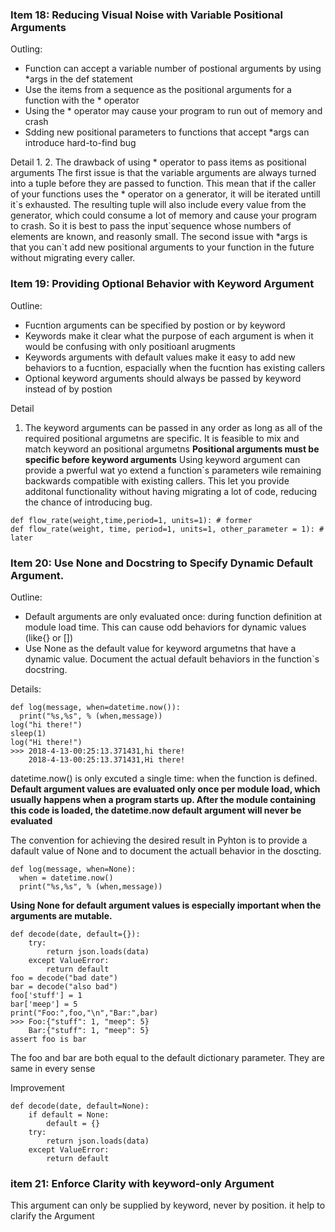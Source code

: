### Item 18: Reducing Visual Noise with Variable Positional Arguments
Outling:
- Function can accept a variable number of postional arguments by using \*args in the def statement
- Use the items from a sequence as the positional arguments for a function with the * operator
- Using the * operator may cause your program to run out of memory and crash
- Sdding new positional parameters to functions that accept \*args can introduce hard-to-find bug

Detail
1. 
2. The drawback of using * operator to pass items as positional arguments
The first issue is that the variable arguments are always turned into a tuple before they are passed to function. This mean that if the caller of your functions uses the * operator on a generator, it will be iterated untill it\`s exhausted. The resulting tuple will also include every value from the generator, which could consume a lot of memory and cause your program to crash.
So it is best to pass the input\`sequence whose numbers of elements are known, and reasonly small.
The second issue with \*args is that you can\`t add new positional arguments to your function in the future without migrating every caller. 

### Item 19: Providing Optional Behavior with Keyword Argument
Outline:
- Fucntion arguments can be specified by postion or by keyword
- Keywords make it clear what the purpose of each argument is when it would be confusing with only positioanl arugments
- Keywords arguments with default values make it easy to add new behaviors to a fucntion, espacially when the fucntion has existing callers
- Optional keyword arguments should always be passed by keyword instead of by postion

Detail
1. The keyword arguments can be passed in any order as long as all of the required positional argumetns are specific. It is feasible to mix and match keyword an positional argumetns 
**Positional arguments must be specific before keyword arguments**
Using keyword argument can provide a pwerful wat yo extend a function\`s parameters wile remaining backwards compatible with existing callers. This let you provide additonal functionality without having migrating a lot of code, reducing the chance of introducing bug.
```
def flow_rate(weight,time,period=1, units=1): # former
def flow_rate(weight, time, period=1, units=1, other_parameter = 1): # later
```
### Item 20: Use None and Docstring to Specify Dynamic Default Argument.
Outline:
- Default arguments are only evaluated once: during function definition at module load time. This can cause odd behaviors for dynamic values (like{} or [])
- Use None as the default value for keyword argumetns that have a dynamic value. Document the actual default behaviors in the function\`s docstring.

Details:
```
def log(message, when=datetime.now()):
  print("%s,%s", % (when,message))
log("hi there!")
sleep(1)
log("Hi there!")
>>> 2018-4-13-00:25:13.371431,hi there!
    2018-4-13-00:25:13.371431,Hi there!
```
datetime.now() is only excuted a single time: when the function is defined. **Default argument values are evaluated only once per module load, which usually happens when a program starts up. After the module containing this code is loaded, the datetime.now default argument will never be evaluated**

The convention for achieving the desired result in Pyhton is to provide a dafault value of None and to document the actuall behavior in the doscting.
```
def log(message, when=None):
  when = datetime.now()
  print("%s,%s", % (when,message))
```

**Using None for default argument values is especially important when the arguments are mutable.**
```
def decode(date, default={}):
    try:
        return json.loads(data)
    except ValueError:
        return default
foo = decode("bad date")
bar = decode("also bad")
foo['stuff'] = 1
bar['meep'] = 5
print("Foo:",foo,"\n","Bar:",bar)
>>> Foo:{"stuff": 1, "meep": 5}
    Bar:{"stuff": 1, "meep": 5}
assert foo is bar
```
The foo and bar are both equal to the default dictionary parameter. They are same in every sense

Improvement 
```
def decode(date, default=None):
    if default = None:
        default = {}
    try:
        return json.loads(data)
    except ValueError:
        return default
```

### item 21: Enforce Clarity with keyword-only Argument

This argument can only be supplied by keyword, never by position.
it help to clarify the Argument


